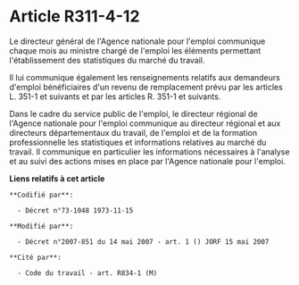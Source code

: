 # Article R311-4-12

Le directeur général de l'Agence nationale pour l'emploi communique chaque mois au ministre chargé de l'emploi les éléments
permettant l'établissement des statistiques du marché du travail.

Il lui communique également les renseignements relatifs aux demandeurs d'emploi bénéficiaires d'un revenu de remplacement
prévu par les articles L. 351-1 et suivants et par les articles R. 351-1 et suivants.

Dans le cadre du service public de l'emploi, le directeur régional de l'Agence nationale pour l'emploi communique au
directeur régional et aux directeurs départementaux du travail, de l'emploi et de la formation professionnelle les
statistiques et informations relatives au marché du travail. Il communique en particulier les informations nécessaires à
l'analyse et au suivi des actions mises en place par l'Agence nationale pour l'emploi.

**Liens relatifs à cet article**

	**Codifié par**:

	  - Décret n°73-1048 1973-11-15

	**Modifié par**:

	  - Décret n°2007-851 du 14 mai 2007 - art. 1 () JORF 15 mai 2007

	**Cité par**:

	  - Code du travail - art. R834-1 (M)
